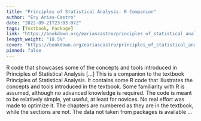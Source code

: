 ```yaml
---
title: "Principles of Statistical Analysis: R Companion"
author: "Ery Arias-Castro"
date: "2022-09-21T23:03:07Z"
tags: [Textbook, Package]
link: "https://bookdown.org/eariascastro/principles_of_statistical_analysis/"
length_weight: "18.5%"
cover: "https://bookdown.org/eariascastro/principles_of_statistical_analysis/R_companion_cover.png"
pinned: false
---
```


R code that showcases some of the concepts and tools introduced in Principles of Statistical Analysis [...] This is a companion to the textbook Principles of Statistical Analysis. It contains some R code that illustrates the concepts and tools introduced in the textbook. Some familiarity with R is assumed, although no advanced knowledge is required. The code is meant to be relatively simple, yet useful, at least for novices. No real effort was made to optimize it. The chapters are numbered as they are in the textbook, while the sections are not. The data not taken from packages is available ...
